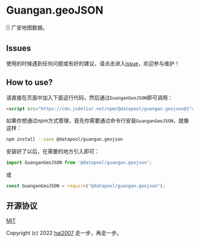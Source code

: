 # Guangan.geoJSON
🗄️ 广安地图数据。

## Issues
使用的时候遇到任何问题或有好的建议，请点击进入[issue](https://github.com/hai2007/datapool/issues)，欢迎参与维护！

## How to use?

请直接在页面中加入下面这行代码，然后通过```GuanganGeoJSON```即可调用：

```html
<script src="https://cdn.jsdelivr.net/npm/@datapool/guangan.geojson@1"></script>
```

如果你想通过npm方式管理，首先你需要通过命令行安装``````GuanganGeoJSON``````，就像这样：

```bash
npm install --save @datapool/guangan.geojson
```

安装好了以后，在需要的地方引入即可：

```js
import GuanganGeoJSON from '@datapool/guangan.geojson';
```

或

```js
const GuanganGeoJSON = require("@datapool/guangan.geojson");
```

开源协议
---------------------------------------
[MIT](https://github.com/hai2007/datapool/blob/master/LICENSE)

Copyright (c) 2022 [hai2007](https://hai2007.gitee.io/sweethome/) 走一步，再走一步。
